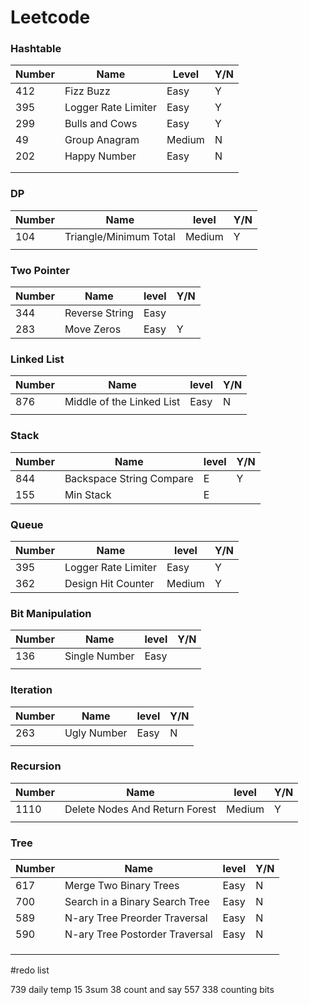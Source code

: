 # Leetcode

### Hashtable

| Number | Name                | Level  | Y/N  |
| ------ | ------------------- | ------ | ---- |
| 412    | Fizz Buzz           | Easy   | Y    |
| 395    | Logger Rate Limiter | Easy   | Y    |
| 299    | Bulls and Cows      | Easy   | Y    |
| 49     | Group Anagram       | Medium | N    |
| 202    | Happy Number        | Easy   | N    |
|        |                     |        |      |
|        |                     |        |      |

### DP

| Number | Name                   | level  | Y/N  |
| ------ | ---------------------- | ------ | ---- |
| 104    | Triangle/Minimum Total | Medium | Y    |
|        |                        |        |      |

### Two Pointer

| Number | Name           | level | Y/N  |
| ------ | -------------- | ----- | ---- |
| 344    | Reverse String | Easy  |      |
| 283    | Move Zeros     | Easy  | Y    |

### Linked List

| Number | Name                      | level | Y/N  |
| ------ | ------------------------- | ----- | ---- |
| 876    | Middle of the Linked List | Easy  | N    |
|        |                           |       |      |

### Stack

| Number | Name                     | level | Y/N  |
| ------ | ------------------------ | ----- | ---- |
| 844    | Backspace String Compare | E     | Y    |
| 155    | Min Stack                | E     |      |

### Queue

| Number | Name                | level  | Y/N  |
| ------ | ------------------- | ------ | ---- |
| 395    | Logger Rate Limiter | Easy   | Y    |
| 362    | Design Hit Counter  | Medium | Y    |

### Bit Manipulation

| Number | Name          | level | Y/N  |
| ------ | ------------- | ----- | ---- |
| 136    | Single Number | Easy  |      |
|        |               |       |      |

### Iteration

| Number | Name        | level | Y/N  |
| ------ | ----------- | ----- | ---- |
| 263    | Ugly Number | Easy  | N    |
|        |             |       |      |

### Recursion

| Number | Name                           | level  | Y/N  |
| ------ | ------------------------------ | ------ | ---- |
| 1110   | Delete Nodes And Return Forest | Medium | Y    |
|        |                                |        |      |



### Tree

| Number | Name                           | level | Y/N  |
| ------ | ------------------------------ | ----- | ---- |
| 617    | Merge Two Binary Trees         | Easy  | N    |
| 700    | Search in a Binary Search Tree | Easy  | N    |
| 589    | N-ary Tree Preorder Traversal  | Easy  | N    |
| 590    | N-ary Tree Postorder Traversal | Easy  | N    |
|        |                                |       |      |
|        |                                |       |      |
|        |                                |       |      |



#redo list

739 daily temp
15 3sum
38 count and say
557
338 counting bits



